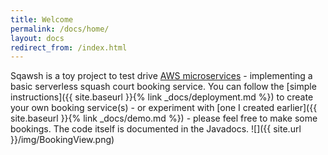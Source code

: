 ```yaml
---
title: Welcome
permalink: /docs/home/
layout: docs
redirect_from: /index.html
---
```


Sqawsh is a toy project to test drive [AWS microservices](https://aws.amazon.com/blogs/compute/microservices-without-the-servers/) - implementing a basic serverless squash court booking service. You can follow the [simple instructions]({{ site.baseurl }}{% link _docs/deployment.md %}) to create your own booking service(s) - or experiment with [one I created earlier]({{ site.baseurl }}{% link _docs/demo.md %}) - please feel free to make some bookings. The code itself is documented in the Javadocs.
![]({{ site.url }}/img/BookingView.png)
